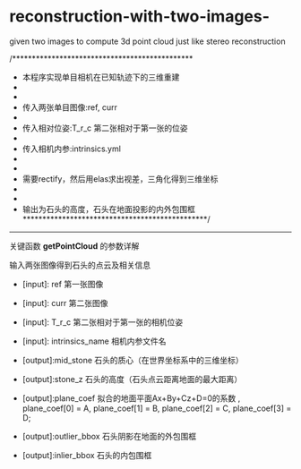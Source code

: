 # reconstruction-with-two-images-
given two images to compute 3d point cloud just like stereo reconstruction

/**********************************************
* 本程序实现单目相机在已知轨迹下的三维重建
*
*
* 传入两张单目图像:ref, curr
*
* 传入相对位姿:T_r_c 第二张相对于第一张的位姿
*
* 传入相机内参:intrinsics.yml
*
*
* 需要rectify，然后用elas求出视差，三角化得到三维坐标
*
*
* 输出为石头的高度，石头在地面投影的内外包围框
***********************************************/

***

关键函数 **getPointCloud** 的参数详解

输入两张图像得到石头的点云及相关信息

* [input]: ref					第一张图像

* [input]: curr				第二张图像

* [input]: T_r_c				第二张相对于第一张的相机位姿

* [input]: intrinsics_name		相机内参文件名

* [output]:mid_stone			石头的质心（在世界坐标系中的三维坐标）

* [output]:stone_z				石头的高度（石头点云距离地面的最大距离）

* [output]:plane_coef			拟合的地面平面Ax+By+Cz+D=0的系数 , plane_coef[0] = A, plane_coef[1] = B, plane_coef[2] = C, plane_coef[3] = D;

* [output]:outlier_bbox		石头阴影在地面的外包围框

* [output]:inlier_bbox			石头的内包围框
